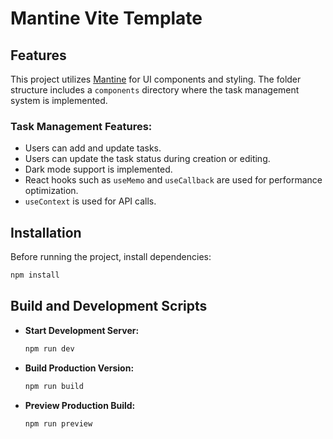 # Mantine Vite Template

## Features

This project utilizes [Mantine](https://mantine.dev/) for UI components and styling. The folder structure includes a `components` directory where the task management system is implemented.

### Task Management Features:
- Users can add and update tasks.
- Users can update the task status during creation or editing.
- Dark mode support is implemented.
- React hooks such as `useMemo` and `useCallback` are used for performance optimization.
- `useContext` is used for API calls.

## Installation

Before running the project, install dependencies:
```sh
npm install
```

## Build and Development Scripts

- **Start Development Server:**
  ```sh
  npm run dev
  ```
- **Build Production Version:**
  ```sh
  npm run build
  ```
- **Preview Production Build:**
  ```sh
  npm run preview
  ```